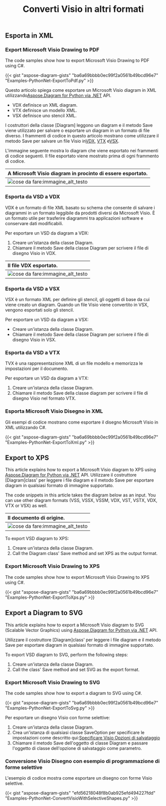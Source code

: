 ﻿---
title:  Converti Visio in altri formati
linktitle:  Converti Visio in altri formati
type: docs
weight: 40
url: /it/python-net/convert-visio-to-other-files/
description: This topic show you how to Aspose.Diagram allows to convert Visio to SVG,XPS,XML,XAML formats. Convert VSD, VSS, VDW, VST, VSDX, VSSX, VSTX, VSDM, VSTM,VSSM to SVG,XPS,XML,XAML with a few lines of code.
---
## **Esporta in XML**
### **Export Microsoft Visio Drawing to PDF**
The code samples show how to export Microsoft Visio Drawing to PDF using C#.

{{< gist "aspose-diagram-gists" "ba6a69bbbb0ec99f2a0561b49bcd96e7" "Examples-PythonNet-ExportToPdf.py" >}}

 Questo articolo spiega come esportare un Microsoft Visio diagram in XML utilizzando[Aspose.Diagram for Python via .NET](https://products.aspose.com/diagram/python-net/) API.

- VDX definisce un XML diagram.
- VTX definisce un modello XML.
- VSX definisce uno stencil XML.

 I costruttori della classe [Diagram] leggono un diagram e il metodo Save viene utilizzato per salvare o esportare un diagram in un formato di file diverso. I frammenti di codice in questo articolo mostrano come utilizzare il metodo Save per salvare un file Visio in[VDX](https://docs.aspose.com/diagram/python-net/save-visio-document/), [VTX](https://docs.aspose.com/diagram/python-net/save-visio-document/) e[VSX](https://docs.aspose.com/diagram/python-net/save-visio-document/).

L'immagine seguente mostra lo diagram che viene esportato nei frammenti di codice seguenti. Il file esportato viene mostrato prima di ogni frammento di codice.

|**A Microsoft Visio diagram in procinto di essere esportato.**|
|:- |
|![cose da fare:immagine_alt_testo](how-to-convert-a-visio-diagram_3.png)|

### **Esporta da VSD a VDX**
VDX è un formato di file XML basato su schema che consente di salvare i diagrammi in un formato leggibile da prodotti diversi da Microsoft Visio. È un formato utile per trasferire diagrammi tra applicazioni software e conservare dati modificabili.

Per esportare un VSD da diagram a VDX:

1. Creare un'istanza della classe Diagram.
1. Chiamare il metodo Save della classe Diagram per scrivere il file di disegno Visio in VDX.

|**Il file VDX esportato.**|
|:- |
|![cose da fare:immagine_alt_testo](how-to-convert-a-visio-diagram_4.png)|

### **Esporta da VSD a VSX**
VSX è un formato XML per definire gli stencil, gli oggetti di base da cui viene creato un diagram. Quando un file Visio viene convertito in VSX, vengono esportati solo gli stencil.

Per esportare un VSD da diagram a VSX:

- Creare un'istanza della classe Diagram.
- Chiamare il metodo Save della classe Diagram per scrivere il file di disegno Visio in VSX.
### **Esporta da VSD a VTX**
TVX è una rappresentazione XML di un file modello e memorizza le impostazioni per il documento.

Per esportare un VSD da diagram a VTX:

1. Creare un'istanza della classe Diagram.
1. Chiamare il metodo Save della classe diagram per scrivere il file di disegno Visio nel formato VTX.
### **Esporta Microsoft Visio Disegno in XML**
Gli esempi di codice mostrano come esportare il disegno Microsoft Visio in XML utilizzando C#.

{{< gist "aspose-diagram-gists" "ba6a69bbbb0ec99f2a0561b49bcd96e7" "Examples-PythonNet-ExportToXml.py" >}}

## **Export to XPS**
This article explains how to export a Microsoft Visio diagram to XPS using [Aspose.Diagram for Python via .NET](https://products.aspose.com/diagram/python-net/) API.
Utilizzare il costruttore [Diagram]class' per leggere i file diagram e il metodo Save per esportare diagram in qualsiasi formato di immagine supportato.

The code snippets in this article takes the diagram below as an input. You can use other diagram formats (VSS, VSSX, VSSM, VDX, VST, VSTX, VDX, VTX or VSX) as well.

|**Il documento di origine.**|
|:- |
|![cose da fare:immagine_alt_testo](how-to-convert-a-visio-diagram_5.png)|


To export VSD diagram to XPS:

1. Creare un'istanza della classe Diagram.
1. Call the Diagram class' Save method and set XPS as the output format.
### **Export Microsoft Visio Drawing to XPS**
The code samples show how to export Microsoft Visio Drawing to XPS using C#.

{{< gist "aspose-diagram-gists" "ba6a69bbbb0ec99f2a0561b49bcd96e7" "Examples-PythonNet-ExportToXps.py" >}}

## **Export a Diagram to SVG**
This article explains how to export a Microsoft Visio diagram to SVG (Scalable Vector Graphics) using [Aspose.Diagram for Python via .NET](https://products.aspose.com/diagram/python-net/) API.

Utilizzare il costruttore [Diagram]class' per leggere i file diagram e il metodo Save per esportare diagram in qualsiasi formato di immagine supportato.

To export VSD diagram to SVG, perform the following steps:

1. Creare un'istanza della classe Diagram.
1. Call the class' Save method and set SVG as the export format.
### **Export Microsoft Visio Drawing to SVG**
The code samples show how to export a diagram to SVG using C#.

{{< gist "aspose-diagram-gists" "ba6a69bbbb0ec99f2a0561b49bcd96e7" "Examples-PythonNet-ExportToSvg.py" >}}

Per esportare un disegno Visio con forme selettive:

1. Creare un'istanza della classe Diagram.
1. Crea un'istanza di qualsiasi classe SaveOption per specificare le impostazioni come descritto qui:[Specificare Visio Opzioni di salvataggio](https://docs.aspose.com/diagram/python-net/save-visio-document/#specifying-visio-save-options)
1. Chiamare il metodo Save dell'oggetto di classe Diagram e passare l'oggetto di classe dell'opzione di salvataggio come parametro.
### **Conversione Visio Disegno con esempio di programmazione di forme selettive**
L'esempio di codice mostra come esportare un disegno con forme Visio selettive.

{{< gist "aspose-diagram-gists" "efd56218048f8b0ab925efd494227fdd" "Examples-PythonNet-ConvertVisioWithSelectiveShapes.py" >}}